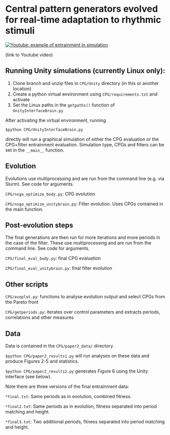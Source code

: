# Central pattern generators evolved for real-time adaptation to rhythmic stimuli

[![Youtube: example of entrainment in simulation](https://img.youtube.com/vi/k9cmEjPEbkM/0.jpg)](https://www.youtube.com/watch?v=k9cmEjPEbkM)

(link to Youtube video)

## Running Unity simulations (currently Linux only):

1. Clone branch and unzip files in `CPG/Unity` directory (in this or another location)
2. Create a python virtual environment using `CPG/requirements.txt` and activate
3. Set the Linux paths in the `getpaths()` function of `UnityInterfaceBrain.py`

After activating the virtual environment, running

`$python CPG/UnityInterfaceBrain.py`

directly will run a graphical simulation of either the CPG evaluation or the CPG+filter entrainment evaluation. Simulation type, CPGs and filters can be set in the `__main__` function.


## Evolution

Evolutions use multiprocessing and are run from the command line (e.g. via Slurm). See code for arguments.

`CPG/nsga_optimize_body.py`: CPG evolution

`CPG/nsga_optimize_unitybrain.py`: Filter evolution. Uses CPGs contained in the main function.

## Post-evolution steps

The final generations are then run for more iterations and more periods in the case of the filter. These use multiprocessing and are run from the command line. See code for arguments.

`CPG/final_eval_body.py`: final CPG evaluation

`CPG/final_eval_unitybrain.py`: final filter evolution

## Other scripts

`CPG/evoplot.py`: functions to analyse evolution output and select CPGs from the Pareto front

`CPG/getperiods.py`: iterates over control parameters and extracts periods, correlations and other measures

## Data

Data is contained in the `CPG/paper2_data/` directory.

`$python CPG/paper2_results1.py`
will run analyses on these data and produce Figures 2-5 and statistics.

`$python CPG/paper2_results2.py`
generates Figure 6 using the Unity interface (see below).

Note there are three versions of the final entrainment data:

`*final.txt`: Same periods as in evolution, combined fitness.

`*final2.txt`: Same periods as in evolution, fitness separated into period matching and height.

`*final3.txt`: Two additional periods, fitness separated into period matching and height.
